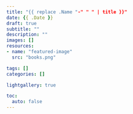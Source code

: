 ```yaml
---
title: "{{ replace .Name "-" " " | title }}"
date: {{ .Date }}
draft: true
subtitle: ""
description: ""
images: []
resources:
- name: "featured-image"
  src: "books.png"

tags: []
categories: []

lightgallery: true

toc:
  auto: false
---
```


